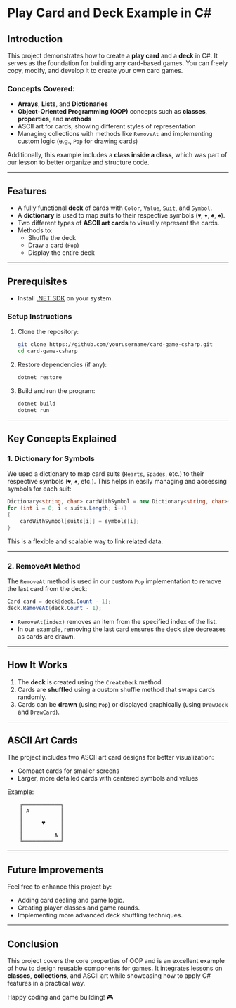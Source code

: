 # Play Card and Deck Example in C#

## Introduction

This project demonstrates how to create a **play card** and a **deck** in C#. It serves as the foundation for building any card-based games. You can freely copy, modify, and develop it to create your own card games.

### Concepts Covered:

- **Arrays**, **Lists**, and **Dictionaries**
- **Object-Oriented Programming (OOP)** concepts such as **classes**, **properties**, and **methods**
- ASCII art for cards, showing different styles of representation
- Managing collections with methods like `RemoveAt` and implementing custom logic (e.g., `Pop` for drawing cards)

Additionally, this example includes a **class inside a class**, which was part of our lesson to better organize and structure code.

---

## Features

- A fully functional **deck** of cards with `Color`, `Value`, `Suit`, and `Symbol`.
- A **dictionary** is used to map suits to their respective symbols (`♥`, `♦`, `♣`, `♠`).
- Two different types of **ASCII art cards** to visually represent the cards.
- Methods to:
  - Shuffle the deck
  - Draw a card (`Pop`)
  - Display the entire deck

---

## Prerequisites

- Install [.NET SDK](https://dotnet.microsoft.com/download) on your system.

### Setup Instructions

1. Clone the repository:
   ```bash
   git clone https://github.com/yourusername/card-game-csharp.git
   cd card-game-csharp
   ```
2. Restore dependencies (if any):
   ```bash
   dotnet restore
   ```
3. Build and run the program:
   ```bash
   dotnet build
   dotnet run
   ```

---

## Key Concepts Explained

### 1. **Dictionary for Symbols**

We used a dictionary to map card suits (`Hearts`, `Spades`, etc.) to their respective symbols (`♥`, `♠`, etc.). This helps in easily managing and accessing symbols for each suit:

```csharp
Dictionary<string, char> cardWithSymbol = new Dictionary<string, char>();
for (int i = 0; i < suits.Length; i++)
{
    cardWithSymbol[suits[i]] = symbols[i];
}
```

This is a flexible and scalable way to link related data.

---

### 2. **RemoveAt Method**

The `RemoveAt` method is used in our custom `Pop` implementation to remove the last card from the deck:

```csharp
Card card = deck[deck.Count - 1];
deck.RemoveAt(deck.Count - 1);
```

- `RemoveAt(index)` removes an item from the specified index of the list.
- In our example, removing the last card ensures the deck size decreases as cards are drawn.

---

## How It Works

1. The **deck** is created using the `CreateDeck` method.
2. Cards are **shuffled** using a custom shuffle method that swaps cards randomly.
3. Cards can be **drawn** (using `Pop`) or displayed graphically (using `DrawDeck` and `DrawCard`).

---

## ASCII Art Cards

The project includes two ASCII art card designs for better visualization:

- Compact cards for smaller screens
- Larger, more detailed cards with centered symbols and values

Example:

```
    ╔════════════╗
    ║ A          ║
    ║            ║
    ║      ♥     ║
    ║            ║
    ║          A ║
    ╚════════════╝
```

---

## Future Improvements

Feel free to enhance this project by:

- Adding card dealing and game logic.
- Creating player classes and game rounds.
- Implementing more advanced deck shuffling techniques.

---

## Conclusion

This project covers the core properties of OOP and is an excellent example of how to design reusable components for games. It integrates lessons on **classes**, **collections**, and ASCII art while showcasing how to apply C# features in a practical way.

Happy coding and game building! 🎮
